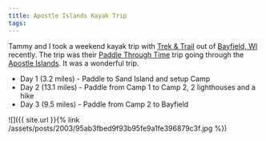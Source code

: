```yaml
---
title: Apostle Islands Kayak Trip
tags: 
---
```


Tammy and I took a weekend kayak trip with [Trek & Trail](http://www.trek-trail.com/) out of [Bayfield, WI](http://www.bayfield.org/) recently. The trip was their [Paddle Through Time](http://www.trek-trail.com/apostle/overnights/PTT.html) trip going through the [Apostle Islands](https://www.nps.gov/apis/index.htm). It was a wonderful trip.

* Day 1 (3.2 miles) - Paddle to Sand Island and setup Camp
* Day 2 (13.1 miles) - Paddle from Camp 1 to Camp 2, 2 lighthouses and a hike
* Day 3 (9.5 miles) - Paddle from Camp 2 to Bayfield

![]({{ site.url }}{% link /assets/posts/2003/95ab3fbed9f93b95fe9a1fe396879c3f.jpg %})
